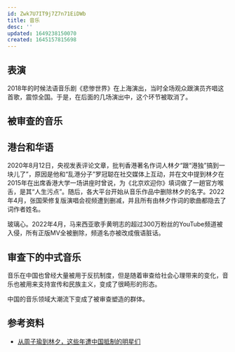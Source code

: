 ```yaml
---
id: Zwk7U7IT9j7Z7n71EiDWb
title: 音乐
desc: ''
updated: 1649238150070
created: 1645157815698
---
```



## 表演

2018年的时候法语音乐剧《悲惨世界》在上海演出，当时全场观众跟演员齐唱这首歌，震惊全国。于是，在后面的几场演出中，这个环节被取消了。


## 被审查的音乐



## 港台和华语

2020年8月12日，央视发表评论文章，批判香港著名作词人林夕“跟“港独”搞到一块儿了”，原因是他和“乱港分子”罗冠聪在社交媒体上互动，并在文中提到林夕在2015年在出席香港大学一场讲座时曾说，为《北京欢迎你》填词做了一趟官方喉舌，是其“人生污点”。随后，各大平台开始从音乐作品中删除林夕的名字。2022年4月，张国荣修复版演唱会视频遭到删减，并且所有由林夕作词的歌曲都隐去了词作者姓名。

玻璃心。2022年4月，马来西亚歌手黄明志的超过300万粉丝的YouTube频道被入侵，所有正版MV全被删除，频道名亦被改成俄语脏话。


## 审查下的中式音乐

音乐在中国也曾经大量被用于反抗制度，但是随着审查给社会心理带来的变化，音乐也被用来支持宣传和民族主义，变成了很畸形的形态。

中国的音乐领域大潮流下变成了被审查塑造的群体。



## 参考资料
- [从周子瑜到林夕，这些年遭中国抵制的明星们](https://chinadigitaltimes.net/chinese/653128.html)
